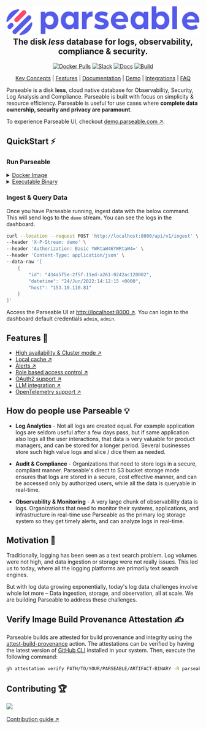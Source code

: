<h2 align="center">
    <picture>
      <source media="(prefers-color-scheme: dark)" srcset="https://raw.githubusercontent.com/parseablehq/.github/main/images/logo-dark.png">
      <source media="(prefers-color-scheme: light)" srcset="https://raw.githubusercontent.com/parseablehq/.github/main/images/logo.svg">
      <a href="https://www.parseable.com" target="_blank"><img src="https://raw.githubusercontent.com/parseablehq/.github/main/images/logo.svg" alt="Parseable logo" /></a>
    </picture>
    <br>
    The disk <i>less</i> database for logs, observability, compliance & security.
</h2>

<div align="center">

[![Docker Pulls](https://img.shields.io/docker/pulls/parseable/parseable?logo=docker&label=Docker%20Pulls)](https://hub.docker.com/r/parseable/parseable)
[![Slack](https://img.shields.io/badge/slack-brightgreen.svg?logo=slack&label=Community&style=flat&color=%2373DC8C&)](https://logg.ing/community)
[![Docs](https://img.shields.io/badge/stable%20docs-parseable.com%2Fdocs-brightgreen?style=flat&color=%2373DC8C&label=Docs)](https://logg.ing/docs)
[![Build](https://img.shields.io/github/checks-status/parseablehq/parseable/main?style=flat&color=%2373DC8C&label=Checks)](https://github.com/parseablehq/parseable/actions)

[Key Concepts](https://www.parseable.com/docs/concepts) | [Features](https://github.com/parseablehq/parseable#rocket-highlights) | [Documentation](https://www.parseable.com/docs) | [Demo](https://demo.parseable.com/login?q=eyJ1c2VybmFtZSI6ImFkbWluIiwicGFzc3dvcmQiOiJhZG1pbiJ9) | [Integrations](https://www.parseable.com/docs/category/integrations) | [FAQ](https://www.parseable.com/docs/faq)

</div>

Parseable is a disk **less**, cloud native database for Observability, Security, Log Analysis and Compliance. Parseable is built with focus on simplicity & resource efficiency. Parseable is useful for use cases where **complete data ownership, security and privacy are paramount**.

To experience Parseable UI, checkout [demo.parseable.com ↗︎](https://demo.parseable.com/login?q=eyJ1c2VybmFtZSI6ImFkbWluIiwicGFzc3dvcmQiOiJhZG1pbiJ9).

## QuickStart :zap:

### Run Parseable

<details>
<summary><a href="https://www.parseable.com/docs/docker-quick-start">Docker Image</a></summary>
<p>

Get started with Parseable Docker with a single command:

```bash
docker run -p 8000:8000 \
  containers.parseable.com/parseable/parseable:latest \
  parseable local-store
```

</p>
</details>

<details>
<summary><a href="https://www.parseable.com/docs/docker-quick-start">Executable Binary</a></summary>
<p>

Download and run the Parseable binary on your laptop:

- Linux or MacOS

```bash
curl -fsSL https://logg.ing/install | bash
```

- Windows

```pwsh
powershell -c "irm https://logg.ing/install-windows | iex"
```

</p>
</details>

### Ingest & Query Data

Once you have Parseable running, ingest data with the below command. This will send logs to the `demo` stream. You can see the logs in the dashboard.

```bash
curl --location --request POST 'http://localhost:8000/api/v1/ingest' \
--header 'X-P-Stream: demo' \
--header 'Authorization: Basic YWRtaW46YWRtaW4=' \
--header 'Content-Type: application/json' \
--data-raw '[
    {
        "id": "434a5f5e-2f5f-11ed-a261-0242ac120002",
        "datetime": "24/Jun/2022:14:12:15 +0000",
        "host": "153.10.110.81"
    }
]'
```

Access the Parseable UI at [http://localhost:8000 ↗︎](http://localhost:8000). You can login to the dashboard default credentials `admin`, `admin`.

## Features :rocket:

- [High availability & Cluster mode ↗︎](https://www.parseable.com/docs/concepts/distributed-architecture)
- [Local cache ↗︎](https://www.parseable.com/docs/features/tiering)
- [Alerts ↗︎](https://www.parseable.com/docs/alerts)
- [Role based access control ↗︎](https://www.parseable.com/docs/rbac)
- [OAuth2 support ↗︎](https://www.parseable.com/docs/oidc)
- [LLM integration ↗︎](https://www.parseable.com/docs/integrations/llm-based-sql-generation)
- [OpenTelemetry support ↗︎](https://www.parseable.com/docs/opentelemetry)

## How do people use Parseable :bulb:

- **Log Analytics** - Not all logs are created equal. For example application logs are seldom useful after a few days pass, but if same application also logs all the user interactions, that data is very valuable for product managers, and can be stored for a longer period. Several businesses store such high value logs and slice / dice them as needed.

- **Audit & Compliance** - Organizations that need to store logs in a secure, compliant manner. Parseable's direct to S3 bucket storage mode ensures that logs are stored in a secure, cost effective manner, and can be accessed only by authorized users, while all the data is queryable in real-time.

- **Observability & Monitoring** - A very large chunk of observability data is logs. Organizations that need to monitor their systems, applications, and infrastructure in real-time use Parseable as the primary log storage system so they get timely alerts, and can analyze logs in real-time.

## Motivation :dart:

Traditionally, logging has been seen as a text search problem. Log volumes were not high, and data ingestion or storage were not really issues. This led us to today, where all the logging platforms are primarily text search engines.

But with log data growing exponentially, today's log data challenges involve whole lot more – Data ingestion, storage, and observation, all at scale. We are building Parseable to address these challenges.

## Verify Image Build Provenance Attestation :writing_hand:

Parseable builds are attested for build provenance and integrity using the [attest-build-provenance](https://github.com/actions/attest-build-provenance) action. The attestations can be verified by having the latest version of [GitHub CLI](https://github.com/cli/cli/releases/latest) installed in your system. Then, execute the following command:

```sh
gh attestation verify PATH/TO/YOUR/PARSEABLE/ARTIFACT-BINARY -R parseablehq/parseable
```

## Contributing :trophy:

<a href="https://github.com/parseablehq/parseable/graphs/contributors"><img src="https://contrib.rocks/image?repo=parseablehq/parseable" /></a>

[Contribution guide ↗︎](https://www.parseable.com/docs/contributing)
